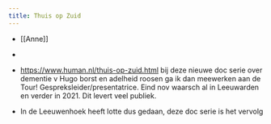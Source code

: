 ```yaml
---
title: Thuis op Zuid
---
```


- [[Anne]] 

- 

- https://www.human.nl/thuis-op-zuid.html bij deze nieuwe doc serie over dementie v Hugo borst en adelheid roosen ga ik dan meewerken aan de Tour! Gespreksleider/presentatrice. Eind nov waarsch al in Leeuwarden en verder in 2021. Dit levert veel publiek. 

- In de Leeuwenhoek heeft lotte dus gedaan, deze doc serie is het vervolg
